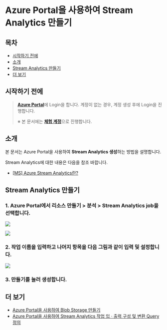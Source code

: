 # Azure Portal을 사용하여 Stream Analytics 만들기



## 목차

- [시작하기 전에](#Prerequisites)
- [소개](#Introduction)
- [Stream Analytics 만들기](#Create_Stream_Analytics)
- [더 보기](#Read_More)



<a name="Prerequisites"></a>
## 시작하기 전에

> [**Azure Portal**][Link-Azure-Portal]에 Login을 합니다. 계정이 없는 경우, 계정 생성 후에 Login을 진행합니다.
>
> ※ 본 문서에는 [**체험 계정**][Link-Azure-Account-Free]으로 진행합니다.



<a name="Introduction"></a>
## 소개

본 문서는 Azure Portal을 사용하여 **Stream Analytics 생성**하는 방법을 설명합니다.

Stream Analytics에 대한 내용은 다음을 참조 바랍니다.

- [[MS] Azure Stream Analytics란?][Link-What_Is_Azure_Stream_Analytics]



<a name="Create_Stream_Analytics"></a>
## Stream Analytics 만들기

### 1. Azure Portal에서 **리소스 만들기** > **분석** > **Stream Analytics job**을 선택합니다.

![][Link-Create_Stream_Analytics_1]

![][Link-Create_Stream_Analytics_3]

### 2. **작업 이름**을 입력하고 나머지 항목을 다음 그림과 같이 입력 및 설정합니다.

![][Link-Create_Stream_Analytics_5]

### 3. **만들기**를 눌러 생성합니다.



<a name="Read_More"></a>
## 더 보기

- [Azure Portal을 사용하여 Blob Storage 만들기][Link-create_blob_storage_through_azure_portal]
- [Azure Portal을 사용하여 Stream Analytics 작업 입 · 출력 구성 및 변환 Query 정의][Link-Configure_Stream_Analytics_Job_Input_Output_And_Define_The_Transformation_Query_Through_Azure_Portal]



[Link-Azure-Portal]: https://portal.azure.com/
[Link-Azure-Account-Free]: https://azure.microsoft.com/ko-kr/free/
[Link-What_Is_Azure_Stream_Analytics]: https://docs.microsoft.com/ko-kr/azure/stream-analytics/stream-analytics-introduction
[Link-Create_Stream_Analytics_1]: https://github.com/Wiznet/azure-iot-kr/blob/master/images/create_stream_analytics_1.png
[Link-Create_Stream_Analytics_3]: https://github.com/Wiznet/azure-iot-kr/blob/master/images/create_stream_analytics_3.png
[Link-Create_Stream_Analytics_5]: https://github.com/Wiznet/azure-iot-kr/blob/master/images/create_stream_analytics_5.png
[Link-Create_Stream_Analytics_6]: https://github.com/Wiznet/azure-iot-kr/blob/master/images/create_stream_analytics_6.png
[Link-create_blob_storage_through_azure_portal]: https://github.com/Wiznet/azure-iot-kr/blob/master/docs/Azure_Cloud/create_blob_storage_through_azure_portal.md
[Link-Configure_Stream_Analytics_Job_Input_Output_And_Define_The_Transformation_Query_Through_Azure_Portal]: https://github.com/Wiznet/azure-iot-kr/blob/master/docs/Azure_Cloud/configure_stream_analytics_job_input_output_and_define_the_transformation_query_through_azure_portal.md
